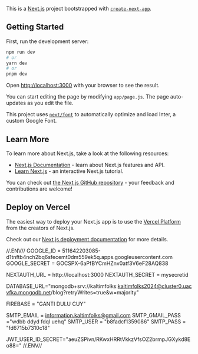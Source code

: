 This is a [Next.js](https://nextjs.org/) project bootstrapped with [`create-next-app`](https://github.com/vercel/next.js/tree/canary/packages/create-next-app).

## Getting Started

First, run the development server:

```bash
npm run dev
# or
yarn dev
# or
pnpm dev
```

Open [http://localhost:3000](http://localhost:3000) with your browser to see the result.

You can start editing the page by modifying `app/page.js`. The page auto-updates as you edit the file.

This project uses [`next/font`](https://nextjs.org/docs/basic-features/font-optimization) to automatically optimize and load Inter, a custom Google Font.

## Learn More

To learn more about Next.js, take a look at the following resources:

- [Next.js Documentation](https://nextjs.org/docs) - learn about Next.js features and API.
- [Learn Next.js](https://nextjs.org/learn) - an interactive Next.js tutorial.

You can check out [the Next.js GitHub repository](https://github.com/vercel/next.js/) - your feedback and contributions are welcome!

## Deploy on Vercel

The easiest way to deploy your Next.js app is to use the [Vercel Platform](https://vercel.com/new?utm_medium=default-template&filter=next.js&utm_source=create-next-app&utm_campaign=create-next-app-readme) from the creators of Next.js.

Check out our [Next.js deployment documentation](https://nextjs.org/docs/deployment) for more details.

//.ENV//
GOOGLE_ID = 511642203085-d1tnftb4nch2bq6sfecemt0dm559ek5q.apps.googleusercontent.com
GOOGLE_SECRET = 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

NEXTAUTH_URL = http://localhost:3000
NEXTAUTH_SECRET = mysecretid

DATABASE_URL="mongodb+srv://kaltimfolks:kaltimfolks2024@cluster0.uacvfka.mongodb.net/blog?retryWrites=true&w=majority"

FIREBASE = "GANTI DULU CUY"

SMTP_EMAIL = information.kaltimfolks@gmail.com
SMTP_GMAIL_PASS ="wdbb ddyd fdql uehq"
SMTP_USER = "b8fadcf1359086"
SMTP_PASS = "fd6715b7310c18"


JWT_USER_ID_SECRET="aeuZSPivn/RKwxHRRtVkkzVfsOZ2brmpJGXykd8Eo88="
//.ENV//
